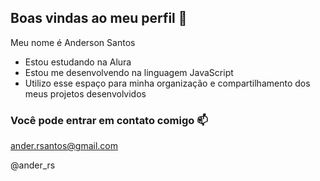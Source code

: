 ## Boas vindas ao meu perfil 🖤

Meu nome é Anderson Santos

- Estou estudando na Alura
- Estou me desenvolvendo na linguagem JavaScript
- Utilizo esse espaço para minha organização e compartilhamento dos meus projetos desenvolvidos

### Você pode entrar em contato comigo 📫

ander.rsantos@gmail.com

@ander_rs
